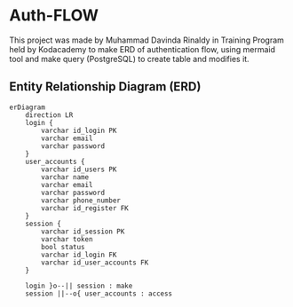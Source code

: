 # Auth-FLOW

This project was made by Muhammad Davinda Rinaldy in Training Program held by Kodacademy to make ERD of authentication flow, using mermaid tool and make query (PostgreSQL) to create table and modifies it.

## Entity Relationship Diagram (ERD)

```mermaid
erDiagram
    direction LR
    login {
        varchar id_login PK
        varchar email
        varchar password
    }
    user_accounts {
        varchar id_users PK
        varchar name
        varchar email
        varchar password
        varchar phone_number
        varchar id_register FK
    }
    session {
        varchar id_session PK
        varchar token
        bool status
        varchar id_login FK
        varchar id_user_accounts FK
    }

    login }o--|| session : make
    session ||--o{ user_accounts : access
```
